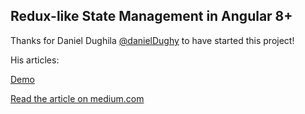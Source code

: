 ## Redux-like State Management in Angular 8+


Thanks for Daniel Dughila [@danielDughy](https://twitter.com/danielDughy) to have started this project!

His articles:

[Demo](https://intojs.github.io/redux-like-state-management-in-angular/)

[Read the article on medium.com](https://medium.com/@danieldughila/the-developers-guide-to-redux-like-state-management-in-angular-3799f1877bb)
